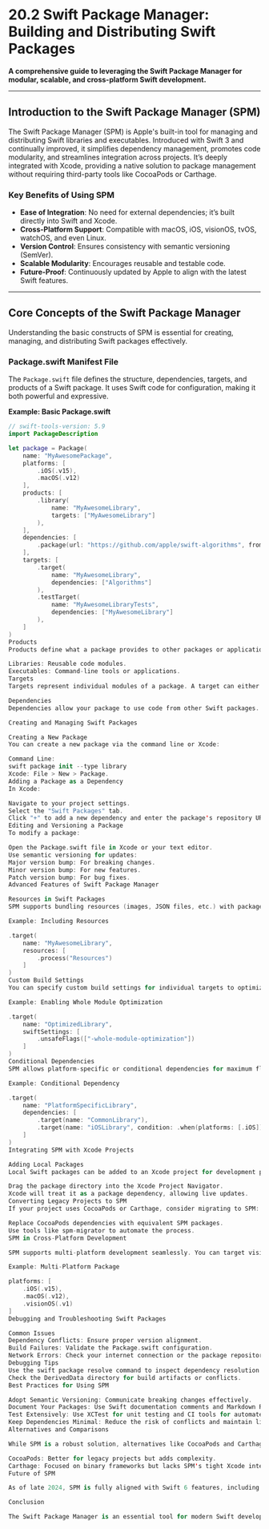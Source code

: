 # 20.2 Swift Package Manager: Building and Distributing Swift Packages

**A comprehensive guide to leveraging the Swift Package Manager for modular, scalable, and cross-platform Swift development.**

---

## Introduction to the Swift Package Manager (SPM)

The Swift Package Manager (SPM) is Apple's built-in tool for managing and distributing Swift libraries and executables. Introduced with Swift 3 and continually improved, it simplifies dependency management, promotes code modularity, and streamlines integration across projects. It’s deeply integrated with Xcode, providing a native solution to package management without requiring third-party tools like CocoaPods or Carthage.

### Key Benefits of Using SPM

- **Ease of Integration**: No need for external dependencies; it’s built directly into Swift and Xcode.
- **Cross-Platform Support**: Compatible with macOS, iOS, visionOS, tvOS, watchOS, and even Linux.
- **Version Control**: Ensures consistency with semantic versioning (SemVer).
- **Scalable Modularity**: Encourages reusable and testable code.
- **Future-Proof**: Continuously updated by Apple to align with the latest Swift features.

---

## Core Concepts of the Swift Package Manager

Understanding the basic constructs of SPM is essential for creating, managing, and distributing Swift packages effectively.

### Package.swift Manifest File

The `Package.swift` file defines the structure, dependencies, targets, and products of a Swift package. It uses Swift code for configuration, making it both powerful and expressive.

**Example: Basic Package.swift**

```swift
// swift-tools-version: 5.9
import PackageDescription

let package = Package(
    name: "MyAwesomePackage",
    platforms: [
        .iOS(.v15),
        .macOS(.v12)
    ],
    products: [
        .library(
            name: "MyAwesomeLibrary",
            targets: ["MyAwesomeLibrary"]
        ),
    ],
    dependencies: [
        .package(url: "https://github.com/apple/swift-algorithms", from: "1.0.0")
    ],
    targets: [
        .target(
            name: "MyAwesomeLibrary",
            dependencies: ["Algorithms"]
        ),
        .testTarget(
            name: "MyAwesomeLibraryTests",
            dependencies: ["MyAwesomeLibrary"]
        ),
    ]
)
Products
Products define what a package provides to other packages or applications. SPM supports two types:

Libraries: Reusable code modules.
Executables: Command-line tools or applications.
Targets
Targets represent individual modules of a package. A target can either be a regular target (for code) or a test target (for unit tests). Dependencies can be declared between targets within a package.

Dependencies
Dependencies allow your package to use code from other Swift packages. SPM automatically resolves dependencies based on version requirements (e.g., .exact, .from, .upToNextMajor).

Creating and Managing Swift Packages

Creating a New Package
You can create a new package via the command line or Xcode:

Command Line:
swift package init --type library
Xcode: File > New > Package.
Adding a Package as a Dependency
In Xcode:

Navigate to your project settings.
Select the "Swift Packages" tab.
Click "+" to add a new dependency and enter the package's repository URL.
Editing and Versioning a Package
To modify a package:

Open the Package.swift file in Xcode or your text editor.
Use semantic versioning for updates:
Major version bump: For breaking changes.
Minor version bump: For new features.
Patch version bump: For bug fixes.
Advanced Features of Swift Package Manager

Resources in Swift Packages
SPM supports bundling resources (images, JSON files, etc.) with packages.

Example: Including Resources

.target(
    name: "MyAwesomeLibrary",
    resources: [
        .process("Resources")
    ]
)
Custom Build Settings
You can specify custom build settings for individual targets to optimize builds.

Example: Enabling Whole Module Optimization

.target(
    name: "OptimizedLibrary",
    swiftSettings: [
        .unsafeFlags(["-whole-module-optimization"])
    ]
)
Conditional Dependencies
SPM allows platform-specific or conditional dependencies for maximum flexibility.

Example: Conditional Dependency

.target(
    name: "PlatformSpecificLibrary",
    dependencies: [
        .target(name: "CommonLibrary"),
        .target(name: "iOSLibrary", condition: .when(platforms: [.iOS]))
    ]
)
Integrating SPM with Xcode Projects

Adding Local Packages
Local Swift packages can be added to an Xcode project for development purposes:

Drag the package directory into the Xcode Project Navigator.
Xcode will treat it as a package dependency, allowing live updates.
Converting Legacy Projects to SPM
If your project uses CocoaPods or Carthage, consider migrating to SPM:

Replace CocoaPods dependencies with equivalent SPM packages.
Use tools like spm-migrator to automate the process.
SPM in Cross-Platform Development

SPM supports multi-platform development seamlessly. You can target visionOS, watchOS, or server-side Swift (Linux) with minor adjustments.

Example: Multi-Platform Package

platforms: [
    .iOS(.v15),
    .macOS(.v12),
    .visionOS(.v1)
]
Debugging and Troubleshooting Swift Packages

Common Issues
Dependency Conflicts: Ensure proper version alignment.
Build Failures: Validate the Package.swift configuration.
Network Errors: Check your internet connection or the package repository.
Debugging Tips
Use the swift package resolve command to inspect dependency resolution.
Check the DerivedData directory for build artifacts or conflicts.
Best Practices for Using SPM

Adopt Semantic Versioning: Communicate breaking changes effectively.
Document Your Packages: Use Swift documentation comments and Markdown READMEs.
Test Extensively: Use XCTest for unit testing and CI tools for automated testing.
Keep Dependencies Minimal: Reduce the risk of conflicts and maintain lightweight packages.
Alternatives and Comparisons

While SPM is a robust solution, alternatives like CocoaPods and Carthage still exist:

CocoaPods: Better for legacy projects but adds complexity.
Carthage: Focused on binary frameworks but lacks SPM's tight Xcode integration.
Future of SPM

As of late 2024, SPM is fully aligned with Swift 6 features, including better concurrency support and expanded platform targets like visionOS. Expect further improvements in resource management and dependency resolution.

Conclusion

The Swift Package Manager is an essential tool for modern Swift development. Its tight integration with Xcode, support for cross-platform projects, and alignment with Apple’s ecosystem make it a go-to solution for dependency management and modular code architecture. By mastering SPM, you ensure scalable, maintainable, and future-proof applications.
